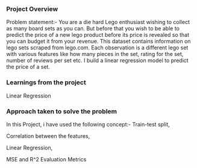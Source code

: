 ### Project Overview

 Problem statement:-
You are a die hard Lego enthusiast wishing to collect as many board sets as you can. But before that you wish to be able to predict the price of a new lego product before its price is revealed so that you can budget it from your revenue. This dataset contains information on lego sets scraped from lego.com. Each observation is a different lego set with various features like how many pieces in the set, rating for the set, number of reviews per set etc. I build a linear regression model to predict the price of a set.


### Learnings from the project

 Linear Regression


### Approach taken to solve the problem

 In this Project, i have used the following concept:-
Train-test split,

Correlation between the features,

Linear Regression,

MSE and R^2 Evaluation Metrics



